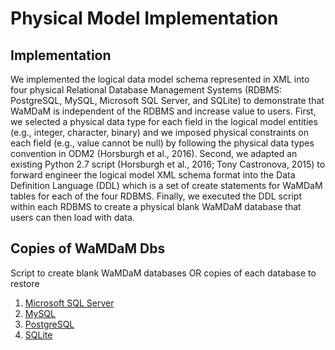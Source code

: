 # Physical Model Implementation

## Implementation  
We implemented the logical data model schema represented in XML into four physical Relational Database Management Systems (RDBMS: PostgreSQL, MySQL, Microsoft SQL Server, and SQLite) to demonstrate that WaMDaM is independent of the RDBMS and increase value to users. First, we selected a physical data type for each field in the logical model entities (e.g., integer, character, binary) and we imposed physical constraints on each field (e.g., value cannot be null) by following the physical data types convention in ODM2 (Horsburgh et al., 2016). Second, we adapted an existing Python 2.7 script (Horsburgh et al., 2016; Tony Castronova, 2015) to forward engineer the logical model XML schema format into the Data Definition Language (DDL) which is a set of create statements for WaMDaM tables for each of the four RDBMS. Finally, we executed the DDL script within each RDBMS to create a physical blank WaMDaM database that users can then load with data.

   
## Copies of WaMDaM Dbs 
 Script to create blank WaMDaM databases OR copies of each database to restore   
1. [Microsoft SQL Server](https://github.com/WamdamProject/WaMDaM_Information_Model/tree/master/database_schemas/MS_SQL_Server)    
2. [MySQL](https://github.com/WamdamProject/WaMDaM_Information_Model/tree/master/database_schemas/MySQL)  
3. [PostgreSQL](https://github.com/WamdamProject/WaMDaM_Information_Model/tree/master/database_schemas/PostgreSQL)  
4. [SQLite](https://github.com/WamdamProject/WaMDaM_Information_Model/tree/master/database_schemas/SQLite)  



[1]: https://www.sqlite.org/index.html
[2]: https://addons.mozilla.org/en-US/firefox/addon/sqlite-manager